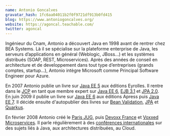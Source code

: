 ```yaml
---
name: Antonio Goncalves
gravatar_hash: 1fc6aa04011b2f0f9721df913b0fd415
blog: https://www.antoniogoncalves.org/
website: https://agoncal.teachable.com/
twitter: agoncal
---
```

Ingénieur du Cnam, Antonio a découvert Java en 1998 avant de rentrer chez BEA Systems. Là il se spécialise sur la 
plateforme enterprise de Java, les serveurs d’applications en général (Weblogic, JBoss...) et les systèmes distribués (SOAP, REST, Microservices). Après des années de conseil en architecture et de developpement dans tout type d’entreprises (grands comptes, startup...), Antonio intègre Microsoft comme Principal Software Engineer pour Azure.

En 2007 Antonio publie un livre sur [Java EE 5][javaee5] aux éditions Eyrolles. Il rentre dans le [JCP][jcp] en tant que membre expert sur 
[Java EE 6][javaee6], [EJB 3.1][ejb31] et [JPA 2.0][jpa20]. En juin 2009 il publie un livre sur [Java EE 6][book] aux éditions Apress puis [Java EE 7][book]. Il décide ensuite d'autopublier des livres sur [Bean Validation][auto], [JPA][auto] et [Quarkus][auto].

En février 2008 Antonio créé le [Paris JUG][parisjug], puis [Devoxx France][devoxx] et [Voxxed Microservices](voxxed). Il parle régulièrement à des [conférences internationales][confs] sur des sujets liés à Java, aux architectures distribuées, au Cloud.
 
[javaee5]: https://antoniogoncalves.org/2007/06/01/java-ee-5-book/
[book]: https://antoniogoncalves.org/2009/02/13/java-ee-6-book/
[jcp]: https://www.jcp.org
[javaee6]: https://www.jcp.org/en/jsr/detail?id=316
[ejb31]: https://www.jcp.org/en/jsr/detail?id=317
[jpa20]: https://www.jcp.org/en/jsr/detail?id=318
[confs]: https://antoniogoncalves.org/2017/07/03/talks-i-gave-at-conferences-and-meetups/
[parisjug]: https://www.parisjug.org/
[auto]: https://agoncal.teachable.com/
[devoxx]: https://www.devoxx.fr/
[voxxed]: https://voxxeddays.com/microservices/
